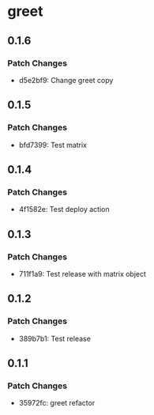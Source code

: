 # greet

## 0.1.6

### Patch Changes

- d5e2bf9: Change greet copy

## 0.1.5

### Patch Changes

- bfd7399: Test matrix

## 0.1.4

### Patch Changes

- 4f1582e: Test deploy action

## 0.1.3

### Patch Changes

- 711f1a9: Test release with matrix object

## 0.1.2

### Patch Changes

- 389b7b1: Test release

## 0.1.1

### Patch Changes

- 35972fc: greet refactor
